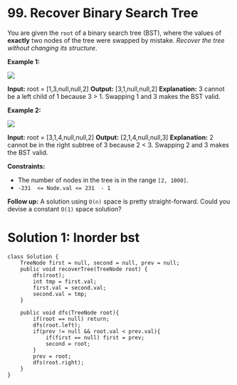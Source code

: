 # 99. Recover Binary Search Tree
You are given the  `root`  of a binary search tree (BST), where the values of  **exactly**  two nodes of the tree were swapped by mistake.  _Recover the tree without changing its structure_.

**Example 1:**

![](https://assets.leetcode.com/uploads/2020/10/28/recover1.jpg)

**Input:** root = [1,3,null,null,2]
**Output:** [3,1,null,null,2]
**Explanation:** 3 cannot be a left child of 1 because 3 > 1. Swapping 1 and 3 makes the BST valid.

**Example 2:**

![](https://assets.leetcode.com/uploads/2020/10/28/recover2.jpg)

**Input:** root = [3,1,4,null,null,2]
**Output:** [2,1,4,null,null,3]
**Explanation:** 2 cannot be in the right subtree of 3 because 2 < 3. Swapping 2 and 3 makes the BST valid.

**Constraints:**

-   The number of nodes in the tree is in the range  `[2, 1000]`.
-   `-231  <= Node.val <= 231  - 1`

**Follow up:** A solution using `O(n)` space is pretty straight-forward. Could you devise a constant `O(1)` space solution?

# Solution 1: Inorder bst
```
class Solution {
    TreeNode first = null, second = null, prev = null;
    public void recoverTree(TreeNode root) {
        dfs(root);
        int tmp = first.val;
        first.val = second.val;
        second.val = tmp;
    }
    
    public void dfs(TreeNode root){
        if(root == null) return;
        dfs(root.left);
        if(prev != null && root.val < prev.val){
            if(first == null) first = prev;
            second = root;
        }
        prev = root;
        dfs(root.right);
    }
}
```